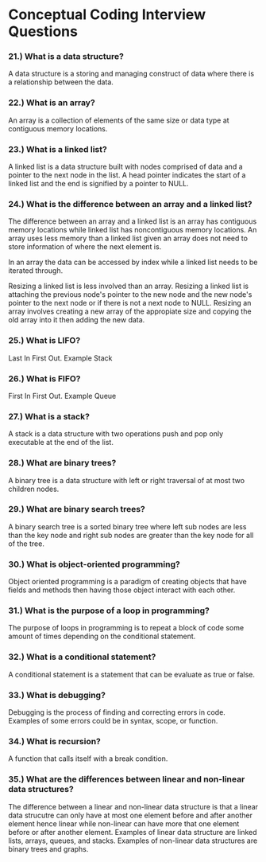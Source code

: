 # Conceptual Coding Interview Questions
### 21.) What is a data structure? <br>
A data structure is a storing and managing construct of data where there is a relationship between the data.
### 22.) What is an array? <br>
An array is a collection of elements of the same size or data type at contiguous memory locations.
### 23.) What is a linked list? <br>
A linked list is a data structure built with nodes comprised of data and a pointer to the next node in the list. A head pointer indicates the start of a linked list and the end is signified by a pointer to NULL.
### 24.) What is the difference between an array and a linked list? <br>
The difference between an array and a linked list is an array has contiguous memory locations while linked list has noncontiguous memory locations. An array uses less memory than a linked list given an array does not need to store information of where the next element is. 

In an array the data can be accessed by index while a linked list needs to be iterated through.

Resizing a linked list is less involved than an array. 
Resizing a linked list is attaching the previous node's pointer to the new node and the new node's pointer to the next node or if there is not a next node to NULL. 
Resizing an array involves creating a new array of the appropiate size and copying the old array into it then adding the new data.

### 25.) What is LIFO? <br>
Last In First Out. Example Stack
### 26.) What is FIFO? <br>
First In First Out. Example Queue
### 27.) What is a stack? <br>
A stack is a data structure with two operations push and pop only executable at the end of the list.
### 28.) What are binary trees? <br>
A binary tree is a data structure with left or right traversal of at most two children nodes.
### 29.) What are binary search trees? <br>
A binary search tree is a sorted binary tree where left sub nodes are less than the key node and right sub nodes are greater than the key node for all of the tree.
### 30.) What is object-oriented programming? <br>
Object oriented programming is a paradigm of creating objects that have fields and methods then having those object interact with each other.
### 31.) What is the purpose of a loop in programming? <br>
The purpose of loops in programming is to repeat a block of code some amount of times depending on the conditional statement.
### 32.) What is a conditional statement? <br>
A conditional statement is a statement that can be evaluate as true or false.
### 33.) What is debugging? <br>
Debugging is the process of finding and correcting errors in code. Examples of some errors could be in syntax, scope, or function.
### 34.) What is recursion? <br>
A function that calls itself with a break condition.
### 35.) What are the differences between linear and non-linear data structures? <br>
The difference between a linear and non-linear data structure is that a linear data strucutre can only have at most one element before and after another element hence linear while non-linear can have more that one element before or after another element. Examples of linear data structure are linked lists, arrays, queues, and stacks. Examples of non-linear data structures are binary trees and graphs.
